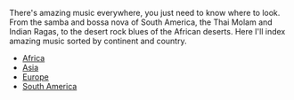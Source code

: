 There's amazing music everywhere, you just need to know where to look.
From the samba and bossa nova of South America, the Thai Molam and Indian Ragas, to the desert rock blues of the African deserts.
Here I'll index amazing music sorted by continent and country.

- [Africa](music/music-atlas/africa.md)
- [Asia](music/music-atlas/asia.md)
- [Europe](music/music-atlas/europe.md)
- [South America](music/music-atlas/south-america.md)
